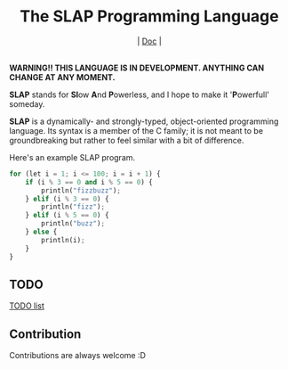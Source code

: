 <div align="center">
    <h1>The SLAP Programming Language</h1>
    |
    <a href="https://github.com/bichanna/slap/blob/master/docs/index.md#syntax">Doc</a>
    |
</div><br>

**WARNING!! THIS LANGUAGE IS IN DEVELOPMENT. ANYTHING CAN CHANGE AT ANY MOMENT.**

**SLAP** stands for **Sl**ow **A**nd **P**owerless, and I hope to make it '**P**owerfull' someday.

**SLAP** is a dynamically- and strongly-typed, object-oriented programming language. Its syntax is a member of the C family; it is not meant to be groundbreaking but rather to feel similar with a bit of difference.

Here's an example SLAP program.
```py
for (let i = 1; i <= 100; i = i + 1) {
    if (i % 3 == 0 and i % 5 == 0) {
        println("fizzbuzz");
    } elif (i % 3 == 0) {
        println("fizz");
    } elif (i % 5 == 0) {
        println("buzz");
    } else {
        println(i);
    }
}
```


## TODO
[TODO list](https://github.com/bichanna/slap/blob/master/TODO.md)

## Contribution
Contributions are always welcome :D

